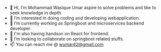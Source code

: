 - 👋 Hi, I’m Mohammad Wasique Umar aspire to solve problems and like to seek knowledge in depth. 
- 👀 I’m interested in doing coding and developing webapplication.
- 🌱 I’m currently working as Springboot and microservices backend developer.
- 🌱 I'm also having handson on React for frontend.
- 💞️ I’m looking to collaborate on springboot related stuffs.
- 📫 You can reach me @ wumar42@gmail.com

<!---
washub/washub is a ✨ special ✨ repository because its `README.md` (this file) appears on your GitHub profile.
You can click the Preview link to take a look at your changes.
--->
